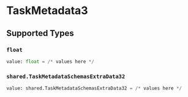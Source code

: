 # TaskMetadata3


## Supported Types

### `float`

```python
value: float = /* values here */
```

### `shared.TaskMetadataSchemasExtraData32`

```python
value: shared.TaskMetadataSchemasExtraData32 = /* values here */
```

